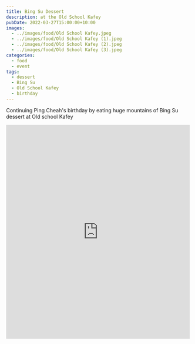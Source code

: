 ```yaml
---
title: Bing Su Dessert
description: at the Old School Kafey
pubDate: 2022-03-27T15:00:00+10:00
images:
  - ../images/food/Old School Kafey.jpeg
  - ../images/food/Old School Kafey (1).jpeg
  - ../images/food/Old School Kafey (2).jpeg
  - ../images/food/Old School Kafey (3).jpeg
categories:
  - food
  - event
tags:
  - dessert
  - Bing Su
  - Old School Kafey
  - birthday
---
```


Continuing Ping Cheah's birthday by eating huge mountains of Bing Su dessert at Old school Kafey

<iframe src="https://www.facebook.com/plugins/post.php?href=https%3A%2F%2Fwww.facebook.com%2Fchris1.tham%2Fposts%2Fpfbid02QJoyiPEb65HyH6svbD9EbSDbitttqF51tPgoRQ2E5VRmMHpyjZe3GBr6uoogJE8rl&show_text=true&width=500" width="500" height="582" style="border:none;overflow:hidden" scrolling="no" frameborder="0" allowfullscreen="true" allow="autoplay; clipboard-write; encrypted-media; picture-in-picture; web-share"></iframe>
